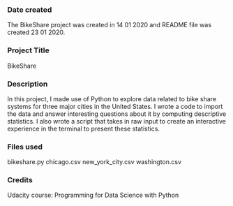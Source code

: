 ### Date created
The BikeShare project was created in 14 01 2020 and README file was created 23 01 2020.

### Project Title
BikeShare

### Description
In this project, I made use of Python to explore data related to bike share systems for three major cities in the United States. I wrote a code to import the data and answer interesting questions about it by computing descriptive statistics. I also wrote a script that takes in raw input to create an interactive experience in the terminal to present these statistics.

### Files used
bikeshare.py
chicago.csv
new_york_city.csv
washington.csv

### Credits
Udacity course: Programming for Data Science with Python
